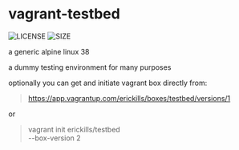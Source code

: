 # vagrant-testbed
![LICENSE](https://img.shields.io/github/license/erickills/vagrant-testbed?style=for-the-badge)
![SIZE](https://img.shields.io/github/repo-size/erickills/vagrant-testbed?style=for-the-badge)

a generic alpine linux 38

a dummy testing environment for many purposes

optionally you can get and initiate vagrant box directly from:
> https://app.vagrantup.com/erickills/boxes/testbed/versions/1

or

> vagrant init erickills/testbed \
  --box-version 2


